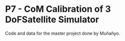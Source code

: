 # P7 - CoM Calibration of 3 DoFSatellite Simulator

Code and data for the master project done by Muñañyo.
